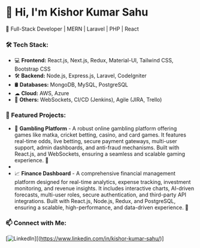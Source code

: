 # 👋 Hi, I'm Kishor Kumar Sahu  
🚀 Full-Stack Developer | MERN | Laravel | PHP | React  

### 🛠 Tech Stack:
- 💻 **Frontend:** React.js, Next.js, Redux, Material-UI, Tailwind CSS, Bootstrap CSS
- 🛠 **Backend:** Node.js, Express.js, Laravel, CodeIgniter  
- 🛢 **Databases:** MongoDB, MySQL, PostgreSQL  
- ☁ **Cloud:** AWS, Azure  
- 🔗 **Others:** WebSockets, CI/CD (Jenkins), Agile (JIRA, Trello)  

### 📌 Featured Projects: 
- 🎲 **Gambling Platform** - A robust online gambling platform offering games like matka, cricket betting, casino, and card games. It features real-time odds, live betting, secure payment gateways, multi-user support, admin dashboards, and anti-fraud mechanisms. Built with React.js, and WebSockets, ensuring a seamless and scalable gaming experience. 🚀
- 
- 📈 **Finance Dashboard** - A comprehensive financial management platform designed for real-time analytics, expense tracking, investment monitoring, and revenue insights. It includes interactive charts, AI-driven forecasts, multi-user roles, secure authentication, and third-party API integrations. Built with React.js, Node.js, Redux, and PostgreSQL, ensuring a scalable, high-performance, and data-driven experience. 🚀

### 📫 Connect with Me:
[![LinkedIn](https://img.shields.io/badge/-LinkedIn-blue?style=flat&logo=linkedin)][(https://www.linkedin.com/in/kishor-kumar-sahu/)]
